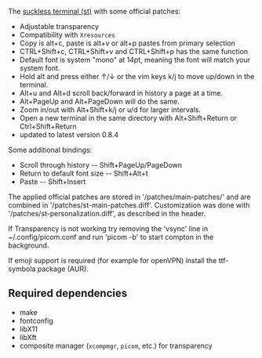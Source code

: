 The [suckless terminal (st)](https://st.suckless.org/) with some official patches:

+ Adjustable transparency
+ Compatibility with `Xresources`
+ Copy is alt+c, paste is alt+v or alt+p pastes from primary selection
+ CTRL+Shift+c, CTRL+Shift+v and CTRL+Shift+p has the same function
+ Default font is system "mono" at 14pt, meaning the font will match your system font.
+ Hold alt and press either ↑/↓ or the vim keys k/j to move up/down in the terminal.
+ Alt+u and Alt+d scroll back/forward in history a page at a time.
+ Alt+PageUp and Alt+PageDown will do the same.
+ Zoom in/out with Alt+Shift+k/j or u/d for larger intervals.
+ Open a new terminal in the same directory with Alt+Shift+Return or Ctrl+Shift+Return
+ updated to latest version 0.8.4

Some additional bindings:

+ Scroll through history -- Shift+PageUp/PageDown
+ Return to default font size -- Shift+Alt+t
+ Paste -- Shift+Insert

The applied official patches are stored in '/patches/main-patches/' and are combined in '/patches/st-main-patches.diff'. Customization was done with
'/patches/st-personalization.diff', as described in the header.

If Transparency is not working try removing the 'vsync' line in
~/.config/picom.conf and run 'picom -b' to start compton in the background.

If emoji support is required (for example for openVPN) install the ttf-symbola package (AUR).

## Required dependencies

+ make
+ fontconfig
+ libX11
+ libXft
+ composite manager (`xcompmgr`, `picom`, etc.) for transparency
